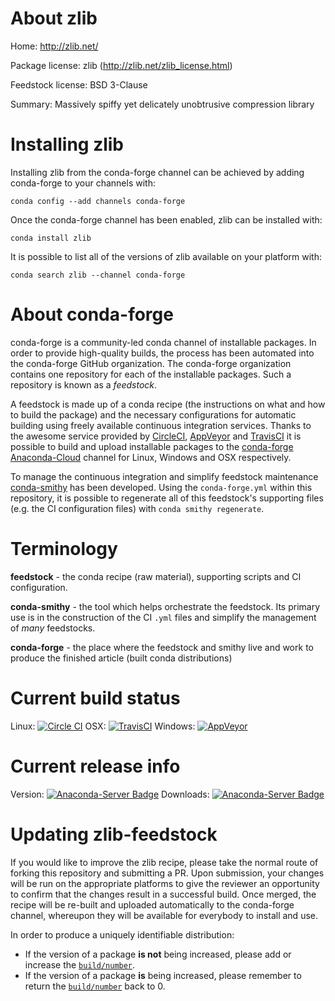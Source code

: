 About zlib
==========

Home: http://zlib.net/

Package license: zlib (http://zlib.net/zlib_license.html)

Feedstock license: BSD 3-Clause

Summary: Massively spiffy yet delicately unobtrusive compression library



Installing zlib
===============

Installing zlib from the conda-forge channel can be achieved by adding conda-forge to your channels with:

```
conda config --add channels conda-forge
```

Once the conda-forge channel has been enabled, zlib can be installed with:

```
conda install zlib
```

It is possible to list all of the versions of zlib available on your platform with:

```
conda search zlib --channel conda-forge
```


About conda-forge
=================

conda-forge is a community-led conda channel of installable packages.
In order to provide high-quality builds, the process has been automated into the
conda-forge GitHub organization. The conda-forge organization contains one repository 
for each of the installable packages. Such a repository is known as a *feedstock*.

A feedstock is made up of a conda recipe (the instructions on what and how to build
the package) and the necessary configurations for automatic building using freely
available continuous integration services. Thanks to the awesome service provided by
[CircleCI](https://circleci.com/), [AppVeyor](http://www.appveyor.com/)
and [TravisCI](https://travis-ci.org/) it is possible to build and upload installable
packages to the [conda-forge](https://anaconda.org/conda-forge)
[Anaconda-Cloud](http://docs.anaconda.org/) channel for Linux, Windows and OSX respectively.

To manage the continuous integration and simplify feedstock maintenance
[conda-smithy](http://github.com/conda-forge/conda-smithy) has been developed.
Using the ``conda-forge.yml`` within this repository, it is possible to regenerate all of
this feedstock's supporting files (e.g. the CI configuration files) with ``conda smithy regenerate``.


Terminology
===========

**feedstock** - the conda recipe (raw material), supporting scripts and CI configuration.

**conda-smithy** - the tool which helps orchestrate the feedstock.
                   Its primary use is in the construction of the CI ``.yml`` files
                   and simplify the management of *many* feedstocks.

**conda-forge** - the place where the feedstock and smithy live and work to
                  produce the finished article (built conda distributions)

Current build status
====================
Linux: [![Circle CI](https://circleci.com/gh/conda-forge/zlib-feedstock.svg?style=svg)](https://circleci.com/gh/conda-forge/zlib-feedstock)
OSX: [![TravisCI](https://travis-ci.org/conda-forge/zlib-feedstock.svg?branch=master)](https://travis-ci.org/conda-forge/zlib-feedstock) 
Windows: [![AppVeyor](https://ci.appveyor.com/api/projects/status/github/conda-forge/zlib-feedstock?svg=True)](https://ci.appveyor.com/project/conda-forge/zlib-feedstock/branch/master)

Current release info
====================
Version: [![Anaconda-Server Badge](https://anaconda.org/conda-forge/zlib/badges/version.svg)](https://anaconda.org/conda-forge/zlib)
Downloads: [![Anaconda-Server Badge](https://anaconda.org/conda-forge/zlib/badges/downloads.svg)](https://anaconda.org/conda-forge/zlib)


Updating zlib-feedstock
=======================

If you would like to improve the zlib recipe, please take the normal
route of forking this repository and submitting a PR. Upon submission, your changes will
be run on the appropriate platforms to give the reviewer an opportunity to confirm that the
changes result in a successful build. Once merged, the recipe will be re-built and uploaded
automatically to the conda-forge channel, whereupon they will be available for everybody to
install and use.

In order to produce a uniquely identifiable distribution:
 * If the version of a package **is not** being increased, please add or increase
   the [``build/number``](http://conda.pydata.org/docs/building/meta-yaml.html#build-number-and-string). 
 * If the version of a package **is** being increased, please remember to return
   the [``build/number``](http://conda.pydata.org/docs/building/meta-yaml.html#build-number-and-string)
   back to 0.
